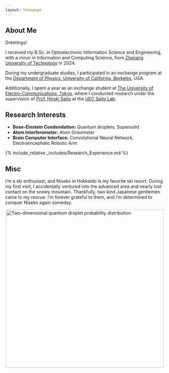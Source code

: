 ```yaml
---
layout: homepage
---
```


## About Me

Greetings!

I received my B.Sc. in Optoelectronic Information Science and Engineering, with a minor in Information and Computing Science, from [Zhejiang University of Technology](https://www.zjut.edu.cn/) in 2024.

During my undergraduate studies, I participated in an exchange program at the [Department of Physics, University of California, Berkeley](https://physics.berkeley.edu/), USA.

Additionally, I spent a year as an exchange student at [The University of Electro-Communications, Tokyo](https://www.uec.ac.jp/eng/), where I conducted research under the supervision of [Prof. Hiroki Saito](http://hs.pc.uec.ac.jp/saito/index-e.html) at the [UEC Saito Lab](http://hs.pc.uec.ac.jp/index.html).

## Research Interests

- **Bose-Einstein Condendation:** Quantum droplets, Supersolid
- **Atom Interferometer:** Atom Gravimeter
- **Brain Computer Interface:** Convolutional Neural Network, Electroencephalic Robotic Arm

{% include_relative _includes/Research_Experience.md %}

## Misc
I’m a ski enthusiast, and Niseko in Hokkaido is my favorite ski resort. During my first visit, I accidentally ventured into the advanced area and nearly lost contact on the snowy mountain. Thankfully, two kind Japanese gentlemen came to my rescue. I’m forever grateful to them, and I’m determined to conquer Niseko again someday.

<img src="{{ site.baseurl }}/assets/img/Niseko.png" alt="Two-dimensional quantum droplet probability distribution" style="width: 500px; height: auto; margin-bottom: 20px; display: block; margin-left: auto; margin-right: auto;">








